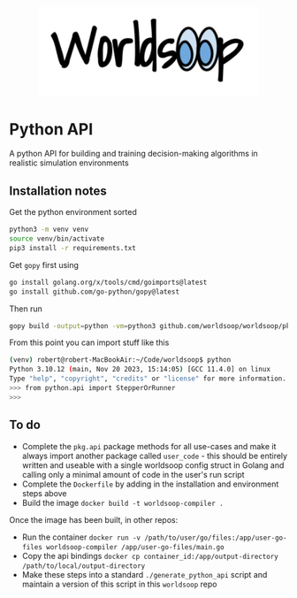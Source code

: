 <p align="center">
<img src="./assets/web-heading.png" width="400"/>
</p>

# Python API

A python API for building and training decision-making algorithms in realistic simulation environments

## Installation notes

Get the python environment sorted

```bash
python3 -m venv venv
source venv/bin/activate
pip3 install -r requirements.txt
```

Get `gopy` first using

```bash
go install golang.org/x/tools/cmd/goimports@latest
go install github.com/go-python/gopy@latest
```

Then run

```bash
gopy build -output=python -vm=python3 github.com/worldsoop/worldsoop/pkg/api
```

From this point you can import stuff like this

```bash
(venv) robert@robert-MacBookAir:~/Code/worldsoop$ python
Python 3.10.12 (main, Nov 20 2023, 15:14:05) [GCC 11.4.0] on linux
Type "help", "copyright", "credits" or "license" for more information.
>>> from python.api import StepperOrRunner
>>>
```

## To do

- Complete the `pkg.api` package methods for all use-cases and make it always import another package called `user_code` - this should be entirely written and useable with a single worldsoop config struct in Golang and calling only a minimal amount of code in the user's run script
- Complete the `Dockerfile` by adding in the installation and environment steps above
- Build the image `docker build -t worldsoop-compiler .`

Once the image has been built, in other repos:

- Run the container `docker run -v /path/to/user/go/files:/app/user-go-files worldsoop-compiler /app/user-go-files/main.go`
- Copy the api bindings `docker cp container_id:/app/output-directory /path/to/local/output-directory`
- Make these steps into a standard `./generate_python_api` script and maintain a version of this script in this `worldsoop` repo
